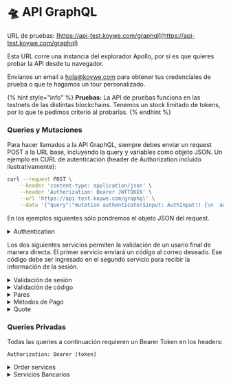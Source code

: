 # 🛸 API GraphQL

URL de pruebas: [https://api-test.koywe.com/graphql](https://api-test.koywe.com/graphql)

Esta URL corre una instancia del explorador Apollo, por si es que quieres probar la API desde tu navegador.

Envíanos un email a [hola@koywe.com](mailto:hola@koywe.com) para obtener tus credenciales de prueba o que te hagamos un tour personalizado.

{% hint style="info" %}
**Pruebas:** La API de pruebas funciona en las testnets de las distintas blockchains. Tenemos un stock limitado de tokens, por lo que te pedimos criterio al probarlas.
{% endhint %}

### Queries y Mutaciones

Para hacer llamados a la API GraphQL, siempre debes enviar un request POST a la URL base, incluyendo la query y variables como objeto JSON. Un ejemplo en CURL de autenticación (header de Authorization incluido ilustrativamente):

```bash
curl --request POST \
    --header 'content-type: application/json' \
    --header 'Authorization: Bearer JWTTOKEN' \
    --url 'https://api-test.koywe.com/graphql' \
    --data '{"query":"mutation authenticate($input: AuthInput!) {\n  authenticate(input: $input) {\n    token\n  }\n}","variables":{"input":{"clientId":"63631a561f41f8fd18f8c3e0","secret":"supersecretstringFTW"}}}'
```

En los ejemplos siguientes sólo pondremos el objeto JSON del request.

<details>

<summary>Authentication</summary>

Authentication: devuelve un Bearer Token que dura 24 horas.

Require: `clientId`, `secret`

Opcional: `email`. Este campo asocia las transacciones a una cuenta de usuario específica y permite ver la información asociada a esta.

```json
"mutation":
"mutation authenticate($input: AuthInput!) {
  authenticate(input: $input) {
    token
  }
}",
"variables" :
{
  "input": {
    "clientId": "63631a561f41f8fd18f8c3e0",
    "secret": "secretpassword"
    "email": "email@domain.com" –-> optional
  }
}
```

</details>

Los dos siguientes servicios permiten la validación de un usario final de manera directa. El primer servicio enviará un código al correo deseado. Ese código debe ser ingresado en el segundo servicio para recibir la información de la sesión.

<details>

<summary>Validación de sesión</summary>

Envía un código de 6 dígitos al email entregado en el input.

```json
"mutation":
"mutation ValidateAccount($input: ValidateAccountInput!) {
  validateAccount(input: $input) {
    _id
  }
}",
"variables" :
{
  "input": {
    "email": "email@domain.com",
    "clientId": "f87aad3as90fe5489bb5099f"
  }
}
```

</details>

<details>

<summary>Validación de código</summary>

el valor de `code` en el input debe ser recogido del correo enviado por el servicio anterior.

```
"mutation":
"mutation ValidateCode($input: ValidateCodeInput!) {
  validateCode(input: $input) {
    token
    isIdentify
    needVerificate
    identity
    firstOp
  }
}",
"variables" :
{
  "input": {
    "clientId": "40401a5615d9d8fd18f8a0b4",
    "code": "940577",
    "email": "example@domain.com"
  }
}
```

</details>

<details>

<summary>Pares</summary>

Obtener los pares de moneda-tokens soportados.

Opcional: `symbol.` El símbolo de la moneda a elección. `clientId`

```json
"query":
"query GetCurrencyTokens($input: GetCurrenciesInput!) {
  GetCurrencyTokens(input: $input) {
    _id
    name
    symbol
    decimals
    tokens {
      _id
      name
      symbol
      lastPrice
      decimals
      internalMarket
      chainId
    }
  }
}",
"variables":
{
  "input": {
    "symbol": null,
    "clientId": null
  }
}
```

Obtener los pares de token-monedas soportados.

Opcional: `symbol.` El símbolo del cripto a elección. `clientId`

```json
"query":
"query GetTokenCurrencies($input: GetCurrenciesInput!) {
  GetTokenCurrencies(input: $input) {
    _id
    name
    symbol
    decimals
    currencies {
      _id
      name
      symbol
      decimals
    }
  }
}",
"variables":
{
  "input": {
    "symbol": null,
    "clientId": null
  }
}
```

</details>

<details>

<summary>Métodos de Pago</summary>

Listado de los medios de pago disponibles y sus detalles (fee, datos de transferencia, etc) para una moneda específica.

Requiere: `symbol`

Opcional: `clientId.` La lista de medios de pago disponibles pueden variar de acuerdo a este parámetro.

```json
"query":
"query GetPaymentProviderList($input: GetPaymentProviderListInput!) {
  getPaymentProviderList(input: $input) {
    _id
    name
    description
    fee
    image
    details
  }
}",
"variables":
{
  "input": {
    "symbol": "COP"
    "clientId": "63631a561f41f8fd18f8c3e0"
  }
}
```

</details>

<details>

<summary>Quote</summary>

### Consultar Quote

Devuelve un "Quote". Cuando el id del medio de pago es null, retorna las condiciones más favorables disponibles.

Requiere: `crypto` o `currency`. Montos en moneda local o token, uno o el otro. `cryptoSymbol`, `currencySymbol`

Opcional: `paymentProviderId, clientId`

<pre class="language-json"><code class="lang-json"><strong>"query":
</strong><strong>"query GetQuote($quoteId: String!) {
</strong>  getQuote(quoteId: $quoteId) {
    quoteId
    amountIn
    amountOut
    symbolIn
    symbolOut
    paymentMethodId
    exchangeRate
    koyweFee
    netFee
    co2
    validFor
    validUntil
  }
}",
"variables":
{
  "quoteId": "63c59396a38c6506a620162f"
}
</code></pre>

En todas estas queries, el parámetro `clientId` será ignorado si el request tiene el token JWT de autenticación en los headers.

### Crear Quote

```json
"mutation":
"mutation CreateOrder($input: OrderInput!) {
  createOrder(input: $input) {
    UUID
    quoteId
    symbolOut
    symbolIn
    amountOut
    amountIn
    paymentMethodId
    providedAddress
    providedAction
    email
    documentNumber
    metadata
  }
}",
"variables":
{
  "input": {
    "amountIn": 3716338,
    "amountOut": 3.3,
    "destinationAddress": "0x845193f6096554120bcfFfE59F0fb6F13d3C6d1D",
    "callbackUrl": https://koywe.com/buy-crypto,
    "documentNumber": null,
    "email": example@domain.com,
    "paymentMethodId": null,
    "quoteId": "63c59396a38c6506a620162f",
    "symbolIn": "CLP",
    "symbolOut": "ETH"
  }
}
```

</details>

### Queries Privadas

Todas las queries a continuación requieren un Bearer Token en los headers:

`Authorization: Bearer [token]`

<details>

<summary>Order services</summary>

### Crear Orden

Crea una orden de compra o venta, retorna un UUID para seguimiento (`orderId`) y, dependiendo del medio de pago, una URL para realizarlo (`providerData`). Acepta montos para cripto o moneda, no ambos.

Para llamadas autenticadas sin haber asociado un `email`, debe incluirse uno como parámetro para asociar la transacción a un usuario específico.

Si se le pasa `currencyId` y `currencySymbol`, este último será ignorado. Lo mismo para token.

Requiere: `address, tokenId o tokenSymbol, currencyId o currencySymbol, currencyAmount o amountCrypto, paymentProviderId, terms`

Opcional: `email` (obligatorio si no se está autenticado con email), `documentNumber` (para facilitar la conciliación bancaria)

```json
"mutation":
"mutation CreateOrder($input: OrderInput!) {
  createOrder(input: $input) {
    UUID
    quoteId
    symbolOut
    symbolIn
    amountOut
    amountIn
    paymentMethodId
    providedAddress
    providedAction
    email
    documentNumber
    metadata
  }
}"
"variables":
{
  "input": {
    "amountIn": 1.100.000,
    "amountOut": 1,
    "callbackUrl": "https://koywe.com/buy-crypto", //usually, a url to redirect the user to finalize payment
    "paymentMethodId": "632d7fe6237ded3a748112cf", // mandatory, from the list detailed above,
    "destinationAddress": "0x40f9bf922c23c43acdad71Ab4425280C0ffBD697", // Will return error if address is invalid,
    "quoteId": 63d2073e61117d05607afe72,
    "symbolIn": CLP,
    "symbolOut": ETH
  }
}
```

### Consultar Orden

```json
"query":
"query GetOrder($input: GetOrderInput!) {
  getOrder(input: $input){
    uuid
    symbolIn
    symbolOut
    amountIn
    amountOut
    email
    exchangeRate
    koyweFee
    status
    outReceipt
    dates {
      orderedDate
      payedDate
      transactionDate
      deliveredDate
    }
    destinationAddress
    networkFee
    paymentMethodId
  }
}"
"variables":
{
  "input": {
    "orderId": "02a5f0c7-b9bf-48e0-8b5d-190d2e2f7fc1"
  }
}
```

### Lista de órdenes pasadas

Retorna una lista de todas las órdenes asociadas al `clientId` o al `email` especificado al autenticarse.

```json
"query":
"query Orders {
  orders {
    uuid
    symbolIn
    symbolOut
    amountIn
    amountOut
    email
    exchangeRate
    koyweFee
    status
    outReceipt
    dates {
      orderedDate
      payedDate
      transactionDate
      deliveredDate
    }
    destinationAddress
    networkFee
    paymentMethodId
  }
}"
```

</details>

<details>

<summary>Servicios Bancarios</summary>

### Get Bank Account

```json
"query":
"query GetBankAccount($filters: FiltersBankAccount!) {
  getBankAccount(filters: $filters) {
    _id
    name
    bankCode
    countryCode
    currencySymbol
    accountNumber
    account
  }
}"
"variables":
{
  "filters": {
    "countryCode": "CHL",
    "currencySymbol": "CLP"
  }
}
```

### Get Bank Info by Country

```json
"query":
"query GetBankInfoByCountry($countryCode: String!) {
  getBankInfoByCountry(countryCode: $countryCode) {
    bankCode
    name
    institutionName
    transferCode
  }
}"
"variables":
{
  "countryCode": "CHL"
}
```

### Create Bank Account

```json
"mutation":
"mutation CreateBankAccount($input: BankAccountInput!) {
  getBankAccount(filters: $filters) {
    _id
    name
    bankCode
    countryCode
    currencySymbol
    accountNumber
    account
  }
}"
"variables":
{
  "input": {
    "bankCode": "SANTANDER",
    "accountNumber": "0123123123",
    "countryCode": "CHL",
    "currencySymbol": "CLP",
    "documentNumber": null
  }
}
```

### Delete Bank Account

```json
"mutation":
"mutation DeleteBankAccount($input: DeleteBankAccountInput!) {
  deleteBankAccount(input: $input) {
    _id
    name
    bankCode
    countryCode
    currencySymbol
    accountNumber
    account
  }
}"
"variables":
{
  "input": {
    "_id": "63bd75901ea16ea6e23109b5",
    "countryCode": "CHL",
    "currencySymbol": "CLP"
  }
}
```

</details>
